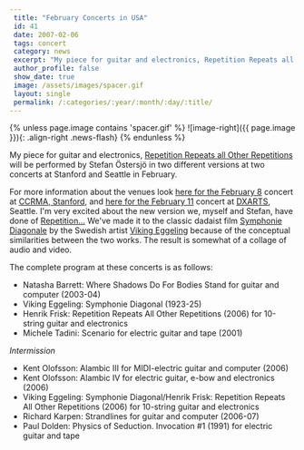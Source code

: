 ```yaml
---
 title: "February Concerts in USA"
 id: 41
 date: 2007-02-06
 tags: concert
 category: news
 excerpt: "My piece for guitar and electronics, Repetition Repeats all Other Repetitions will be performed by Stefan &Ouml;stersj&ouml; in two different versions at two concerts at Stanford and Seattle in Februa..."
 author_profile: false
 show_date: true
 image: /assets/images/spacer.gif
 layout: single
 permalink: /:categories/:year/:month/:day/:title/
---
```

{% unless page.image contains 'spacer.gif' %}
   ![image-right]({{ page.image }}){: .align-right .news-flash}
{% endunless %}

My piece for guitar and electronics, <a href="http://www.henrikfrisk.com/index.jsp?metaId=music&id=comp&field=id&query=8&show=1#8">Repetition Repeats all Other Repetitions</a> will be performed by Stefan &Ouml;stersj&ouml; in two different versions at two concerts at Stanford and Seattle in February.



For more information about the venues look <a href="http://ccrma.stanford.edu/concerts/c_schedule.html">here for the February 8</a> concert at <a href="http://ccrma.stanford.edu/">CCRMA, Stanford</a>, and <a href="http://www.washington.edu/dxarts/">here for the February 11</a> concert at <a href="http://www.washington.edu/dxarts/">DXARTS</a>, Seattle. I'm very excited about the new version we, myself and Stefan, have done of <a href="http://www.henrikfrisk.com/index.jsp?metaId=music&id=comp&field=id&query=8&show=1#8">Repetition...</a> We've made it to the classic dadaist film <a href="http://www.youtube.com/watch?v=mvDGcu4O3v8">Symphonie Diagonale</a> by the Swedish artist <a href="http://en.wikipedia.org/wiki/Viking_Eggeling">Viking Eggeling</a> because of the conceptual similarities between the two works. The result is somewhat of a collage of audio and video.



The complete program at these concerts is as follows:
<ul>
<li>Natasha Barrett: Where Shadows Do For Bodies Stand for guitar and computer 
(2003-04)</li>
<li>Viking Eggeling: Symphonie Diagonal (1923-25)</li>
<li>Henrik Frisk: Repetition Repeats All Other Repetitions (2006) for 10-string 
guitar and electronics</li>
<li>Michele Tadini: Scenario for electric guitar and tape (2001)</li>
</ul>
<em>Intermission</em>
<br />
<ul>
<li>Kent Olofsson: Alambic III for MIDI-electric guitar and computer (2006)</li>
<li>Kent Olofsson: Alambic IV for electric guitar, e-bow and electronics (2006)</li>
<li>Viking Eggeling: Symphonie Diagonal/Henrik Frisk: Repetition Repeats All 
Other Repetitions (2006) for 10-string guitar and electronics</li>
<li>Richard Karpen: Strandlines for guitar and computer (2006-07)</li>
<li>Paul Dolden: Physics of Seduction. Invocation #1 (1991) for electric guitar 
and tape</li>
</ul>

